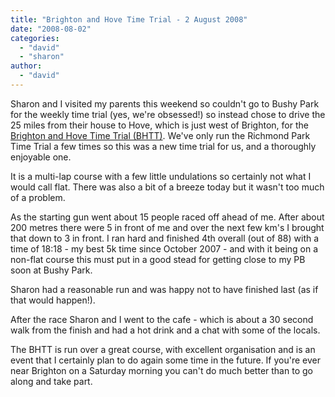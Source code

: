 ```yaml
---
title: "Brighton and Hove Time Trial - 2 August 2008"
date: "2008-08-02"
categories: 
  - "david"
  - "sharon"
author: 
  - "david"
---
```


Sharon and I visited my parents this weekend so couldn't go to Bushy Park for the weekly time trial (yes, we're obsessed!) so instead chose to drive the 25 miles from their house to Hove, which is just west of Brighton, for the [Brighton and Hove Time Trial (BHTT)](http://www.parkrun.com/bhtt_home.aspx). We've only run the Richmond Park Time Trial a few times so this was a new time trial for us, and a thoroughly enjoyable one.

It is a multi-lap course with a few little undulations so certainly not what I would call flat. There was also a bit of a breeze today but it wasn't too much of a problem.

As the starting gun went about 15 people raced off ahead of me. After about 200 metres there were 5 in front of me and over the next few km's I brought that down to 3 in front. I ran hard and finished 4th overall (out of 88) with a time of 18:18 - my best 5k time since October 2007 - and with it being on a non-flat course this must put in a good stead for getting close to my PB soon at Bushy Park.

Sharon had a reasonable run and was happy not to have finished last (as if that would happen!).

After the race Sharon and I went to the cafe - which is about a 30 second walk from the finish and had a hot drink and a chat with some of the locals.

The BHTT is run over a great course, with excellent organisation and is an event that I certainly plan to do again some time in the future. If you're ever near Brighton on a Saturday morning you can't do much better than to go along and take part.
